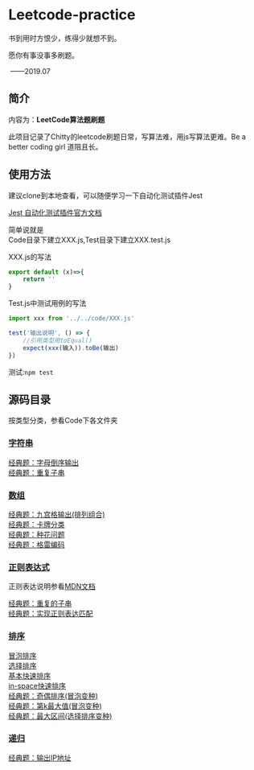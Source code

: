 # Leetcode-practice

书到用时方恨少，练得少就想不到。

愿你有事没事多刷题。

​													——2019.07



## 简介

内容为：**LeetCode算法题刷题**

此项目记录了Chitty的leetcode刷题日常，写算法难，用js写算法更难。Be a better coding girl 道阻且长。



## 使用方法

建议clone到本地查看，可以随便学习一下自动化测试插件Jest

[Jest 自动化测试插件官方文档](https://jestjs.io/docs/zh-Hans/getting-started.html) 

简单说就是  
Code目录下建立XXX.js,Test目录下建立XXX.test.js

XXX.js的写法  

```javascript
export default (x)=>{
    return ''
}
```

Test.js中测试用例的写法  

```javascript
import xxx from '../../code/XXX.js'

test('输出说明', () => {
    //引用类型用toEqual()
    expect(xxx(输入)).toBe(输出)
})
```

测试:`npm test`


## 源码目录

按类型分类，参看Code下各文件夹
### [字符串](https://github.com/YiiChitty/leetcode-practice/tree/master/code/String)  
[经典题：字母倒序输出](https://github.com/YiiChitty/leetcode-practice/blob/master/code/String/557-ReverseWordsinaStringIII.js)  
[经典题：重复子串](https://github.com/YiiChitty/leetcode-practice/blob/master/code/String/696-CountBinarySubstrings.js)   

### [数组](https://github.com/YiiChitty/leetcode-practice/tree/master/code/Array)  
[经典题：九宫格输出(排列组合)](https://github.com/YiiChitty/leetcode-practice/blob/master/code/Array/17-PhoneNum.js)  
[经典题：卡牌分类](https://github.com/YiiChitty/leetcode-practice/blob/master/code/Array/914-DeckCard.js)  
[经典题：种花问题](https://github.com/YiiChitty/leetcode-practice/blob/master/code/Array/605-PlaceFlowers.js)  
[经典题：格雷编码](https://github.com/YiiChitty/leetcode-practice/blob/master/code/Array/89-GrayCode.js)   

### [正则表达式](https://github.com/YiiChitty/leetcode-practice/tree/master/code/Regexp)

正则表达说明参看[MDN文档](https://developer.mozilla.org/zh-CN/docs/Web/JavaScript/Guide/Regular_Expressions)  

[经典题：重复的子串](https://github.com/YiiChitty/leetcode-practice/blob/master/code/Regexp/459-RepeatedSubstringPattern.js)    
[经典题：实现正则表达匹配](https://github.com/YiiChitty/leetcode-practice/blob/master/code/Regexp/10-RegularExpressionMatching.js)    

### [排序](https://github.com/YiiChitty/leetcode-practice/tree/master/code/Sort)

[冒泡排序](https://github.com/YiiChitty/leetcode-practice/blob/master/code/Sort/BubbleSort.js)  
[选择排序](https://github.com/YiiChitty/leetcode-practice/blob/master/code/Sort/SelectSort.js)  
[基本快速排序](https://github.com/YiiChitty/leetcode-practice/blob/master/code/Sort/FastSortBase.js)  
[in-space快速排序](https://github.com/YiiChitty/leetcode-practice/blob/master/code/Sort/FastSortHigh.js)  
[经典题：奇偶排序(冒泡变种)](https://github.com/YiiChitty/leetcode-practice/blob/master/code/Sort/922-SortArraybyParity.js)  
[经典题：第k最大值(冒泡变种)](https://github.com/YiiChitty/leetcode-practice/blob/master/code/Sort/215-KLargestElementinArray.js)  
[经典题：最大区间(选择排序变种)](https://github.com/YiiChitty/leetcode-practice/blob/master/code/Sort/41-FirstMissingPositive.js)  



### [递归](https://github.com/YiiChitty/leetcode-practice/tree/master/code/Recur)

[经典题：输出IP地址](https://github.com/YiiChitty/leetcode-practice/blob/master/code/Recur/93-RestoreIPAddresses.js)  


